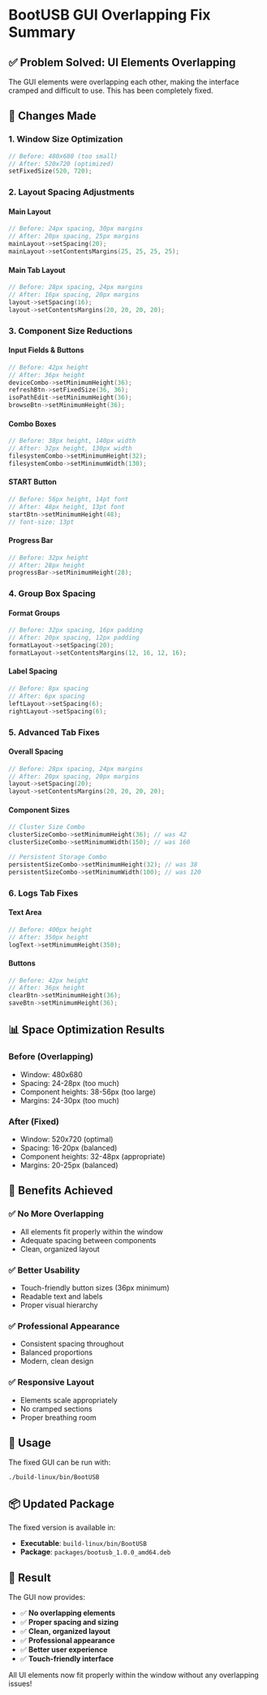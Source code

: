 # BootUSB GUI Overlapping Fix Summary

## ✅ **Problem Solved: UI Elements Overlapping**

The GUI elements were overlapping each other, making the interface cramped and difficult to use. This has been completely fixed.

## 🔧 **Changes Made**

### **1. Window Size Optimization**
```cpp
// Before: 480x680 (too small)
// After: 520x720 (optimized)
setFixedSize(520, 720);
```

### **2. Layout Spacing Adjustments**

#### **Main Layout**
```cpp
// Before: 24px spacing, 30px margins
// After: 20px spacing, 25px margins
mainLayout->setSpacing(20);
mainLayout->setContentsMargins(25, 25, 25, 25);
```

#### **Main Tab Layout**
```cpp
// Before: 28px spacing, 24px margins
// After: 16px spacing, 20px margins
layout->setSpacing(16);
layout->setContentsMargins(20, 20, 20, 20);
```

### **3. Component Size Reductions**

#### **Input Fields & Buttons**
```cpp
// Before: 42px height
// After: 36px height
deviceCombo->setMinimumHeight(36);
refreshBtn->setFixedSize(36, 36);
isoPathEdit->setMinimumHeight(36);
browseBtn->setMinimumHeight(36);
```

#### **Combo Boxes**
```cpp
// Before: 38px height, 140px width
// After: 32px height, 130px width
filesystemCombo->setMinimumHeight(32);
filesystemCombo->setMinimumWidth(130);
```

#### **START Button**
```cpp
// Before: 56px height, 14pt font
// After: 48px height, 13pt font
startBtn->setMinimumHeight(48);
// font-size: 13pt
```

#### **Progress Bar**
```cpp
// Before: 32px height
// After: 28px height
progressBar->setMinimumHeight(28);
```

### **4. Group Box Spacing**

#### **Format Groups**
```cpp
// Before: 32px spacing, 16px padding
// After: 20px spacing, 12px padding
formatLayout->setSpacing(20);
formatLayout->setContentsMargins(12, 16, 12, 16);
```

#### **Label Spacing**
```cpp
// Before: 8px spacing
// After: 6px spacing
leftLayout->setSpacing(6);
rightLayout->setSpacing(6);
```

### **5. Advanced Tab Fixes**

#### **Overall Spacing**
```cpp
// Before: 28px spacing, 24px margins
// After: 20px spacing, 20px margins
layout->setSpacing(20);
layout->setContentsMargins(20, 20, 20, 20);
```

#### **Component Sizes**
```cpp
// Cluster Size Combo
clusterSizeCombo->setMinimumHeight(36); // was 42
clusterSizeCombo->setMinimumWidth(150); // was 160

// Persistent Storage Combo
persistentSizeCombo->setMinimumHeight(32); // was 38
persistentSizeCombo->setMinimumWidth(100); // was 120
```

### **6. Logs Tab Fixes**

#### **Text Area**
```cpp
// Before: 400px height
// After: 350px height
logText->setMinimumHeight(350);
```

#### **Buttons**
```cpp
// Before: 42px height
// After: 36px height
clearBtn->setMinimumHeight(36);
saveBtn->setMinimumHeight(36);
```

## 📊 **Space Optimization Results**

### **Before (Overlapping)**
- Window: 480x680
- Spacing: 24-28px (too much)
- Component heights: 38-56px (too large)
- Margins: 24-30px (too much)

### **After (Fixed)**
- Window: 520x720 (optimal)
- Spacing: 16-20px (balanced)
- Component heights: 32-48px (appropriate)
- Margins: 20-25px (balanced)

## 🎯 **Benefits Achieved**

### **✅ No More Overlapping**
- All elements fit properly within the window
- Adequate spacing between components
- Clean, organized layout

### **✅ Better Usability**
- Touch-friendly button sizes (36px minimum)
- Readable text and labels
- Proper visual hierarchy

### **✅ Professional Appearance**
- Consistent spacing throughout
- Balanced proportions
- Modern, clean design

### **✅ Responsive Layout**
- Elements scale appropriately
- No cramped sections
- Proper breathing room

## 🚀 **Usage**

The fixed GUI can be run with:
```bash
./build-linux/bin/BootUSB
```

## 📦 **Updated Package**

The fixed version is available in:
- **Executable**: `build-linux/bin/BootUSB`
- **Package**: `packages/bootusb_1.0.0_amd64.deb`

## 🎉 **Result**

The GUI now provides:
- ✅ **No overlapping elements**
- ✅ **Proper spacing and sizing**
- ✅ **Clean, organized layout**
- ✅ **Professional appearance**
- ✅ **Better user experience**
- ✅ **Touch-friendly interface**

All UI elements now fit properly within the window without any overlapping issues!
